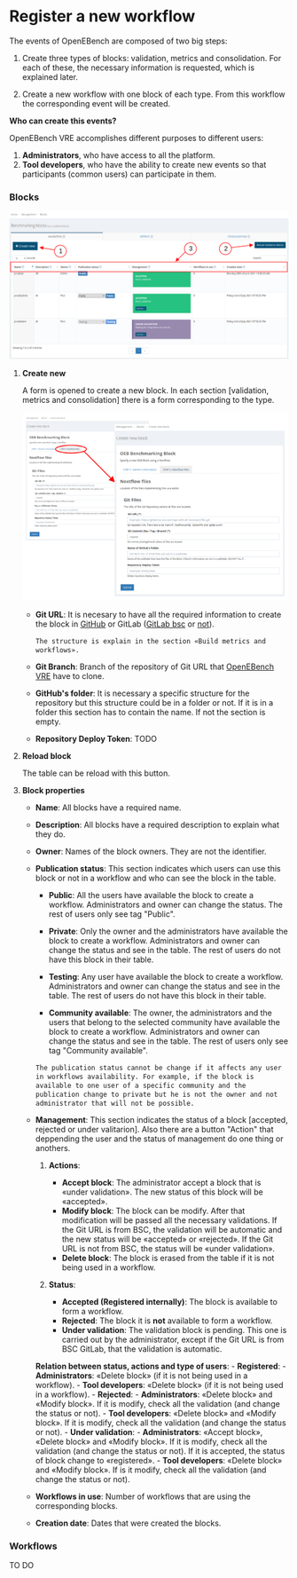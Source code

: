  
# Register a new workflow

The events of OpenEBench are composed of two big steps:

1.  Create three types of blocks: validation, metrics and consolidation. For each of these, the necessary information is requested, which is explained later.

2.  Create a new workflow with one block of each type. From this workflow the corresponding event will be created.

**Who can create this events?** 

OpenEBench VRE accomplishes different purposes to different users:
   1.   **Administrators**, who have access to all the platform.
   2.   **Tool developers**, who have the ability to create new events so that participants (common users) can participate in them.

### Blocks
    
   ![1](../../media/image_1.png)
   
   1.   **Create new**
        
        A form is opened to create a new block. In each section [validation, metrics and consolidation] there is a form corresponding to the type.
        
        ![2](../../media/image_2.png)

        -   **Git URL**: It is necesary to have all the required information to create the block in [GitHub](https://github.com/) or GitLab ([GitLab bsc](https://gitlab.bsc.es/) or [not](https://about.gitlab.com/)). 

            ```{note}
            The structure is explain in the section «Build metrics and workflows».
            ```

        -   **Git Branch**: Branch of the repository of Git URL that [OpenEBench VRE](https://openebench.bsc.es/vre/home/) have to clone.

        -   **GitHub's folder**: It is necessary a specific structure for the repository but this structure could be in a folder or not. If it is in a folder this section has to contain the name. If not the section is empty.

        -   **Repository Deploy Token**: TODO

   2.   **Reload block**

        The table can be reload with this button.

   3.   **Block properties**

        -   **Name**: All blocks have a required name.

        -   **Description**: All blocks have a required description to explain what they do.

        -   **Owner**: Names of the block owners. They are not the identifier.

        -   **Publication status**: This section indicates which users can use this block or not in a workflow and who can see the block in the table.
            -  **Public**: All the users have available the block to create a workflow. Administrators and owner can change the status. The rest of users only see tag "Public".

            -  **Private**: Only the owner and the administrators have available the block to create a workflow. Administrators and owner can change the status and see in the table. The rest of users do not have this block in their table.

            -  **Testing**: Any user have available the block to create a workflow. Administrators and owner can change the status and see in the table. The rest of users do not have this block in their table.

            -  **Community available**: The owner, the administrators and the users that belong to the selected community have available the block to create a workflow. Administrators and owner can change the status and see in the table. The rest of users only see tag "Community available".

            ```{note}
            The publication status cannot be change if it affects any user in workflows availability. For example, if the block is available to one user of a specific community and the publication change to private but he is not the owner and not administrator that will not be possible.
            ```

        -   **Management**: This section indicates the status of a block [accepted, rejected or under valitarion]. Also there are a button "Action" that deppending the user and the status of management do one thing or anothers.

            1. **Actions**:
                -  **Accept block**: The administrator accept a block that is «under validation». The new status of this block will be «accepted».
                -  **Modify block**: The block can be modify. After that modification will be passed all the necessary validations. If the Git URL is from BSC, the validation will be automatic and the new status will be «accepted» or «rejected». If the Git URL is not from BSC, the status will be «under validation».
                -  **Delete block**: The block is erased from the table if it is not being used in a workflow.

            2. **Status**:
                -  **Accepted (Registered internally)**: The block is available to form a workflow.
                -  **Rejected**: The block it is **not** available to form a workflow.
                -  **Under validation**: The validation block is pending. This one is carried out by the administrator, except if the Git URL is from BSC GitLab, that the validation is automatic.

            **Relation between status, actions and type of users**:
                - **Registered**: 
                    - **Administrators**: «Delete block» (if it is not being used in a workflow).
                    - **Tool developers**: «Delete block» (if it is not being used in a workflow).
                - **Rejected**:
                    - **Administrators**: «Delete block» and «Modify block». If it is modify, check all the validation (and change the status or not).
                    - **Tool developers**: «Delete block» and «Modify block». If it is modify, check all the validation (and change the status or not).
                - **Under validation**:
                    - **Administrators**: «Accept block», «Delete block» and «Modify block». If it is modify, check all the validation (and change the status or not). If it is accepted, the status of block change to «registered».
                    - **Tool developers**: «Delete block» and «Modify block». If is it modify, check all the validation (and change the status or not).
        
        -   **Workflows in use**: Number of workflows that are using the corresponding blocks.

        -   **Creation date**: Dates that were created the blocks.

### Workflows

TO DO
